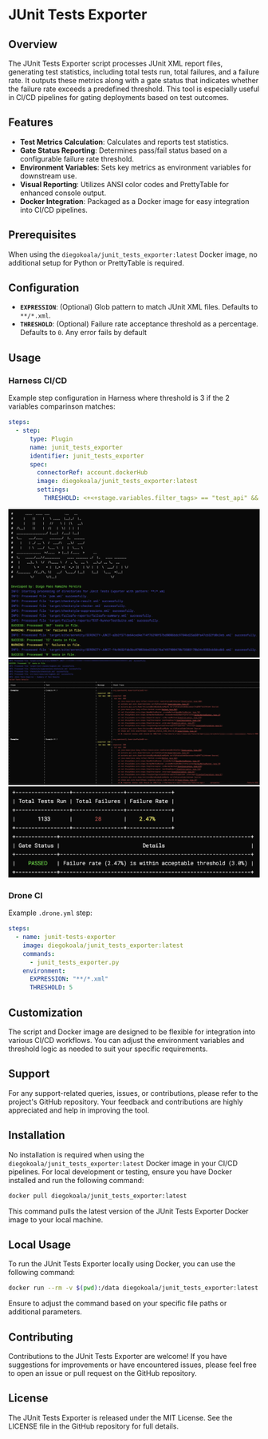 # JUnit Tests Exporter

## Overview

The JUnit Tests Exporter script processes JUnit XML report files, generating test statistics, including total tests run, total failures, and a failure rate. It outputs these metrics along with a gate status that indicates whether the failure rate exceeds a predefined threshold. This tool is especially useful in CI/CD pipelines for gating deployments based on test outcomes.

## Features

- **Test Metrics Calculation**: Calculates and reports test statistics.
- **Gate Status Reporting**: Determines pass/fail status based on a configurable failure rate threshold.
- **Environment Variables**: Sets key metrics as environment variables for downstream use.
- **Visual Reporting**: Utilizes ANSI color codes and PrettyTable for enhanced console output.
- **Docker Integration**: Packaged as a Docker image for easy integration into CI/CD pipelines.

## Prerequisites

When using the `diegokoala/junit_tests_exporter:latest` Docker image, no additional setup for Python or PrettyTable is required.

## Configuration

- **`EXPRESSION`**: (Optional) Glob pattern to match JUnit XML files. Defaults to `**/*.xml`.
- **`THRESHOLD`**: (Optional) Failure rate acceptance threshold as a percentage. Defaults to `0`. Any error fails by default

## Usage

### Harness CI/CD

Example step configuration in Harness where threshold is 3 if the 2 variables comparinson matches:

```yaml
steps:
  - step:
      type: Plugin
      name: junit_tests_exporter
      identifier: junit_tests_exporter
      spec:
        connectorRef: account.dockerHub
        image: diegokoala/junit_tests_exporter:latest
        settings:
          THRESHOLD: <+<+stage.variables.filter_tags> == "test_api" && <+stage.variables.environment> == "dev" ? 3 : 0>
```
![Harness Plugin Header](junit-exporter-1.png "Plugin Header")
![Stack Trace Visualization](junit-exporter-2.png "Stack Trace Errors Visualization")
![Summary Results](junit-exporter-3.png "Summary Results and Failure Rate Gate")

### Drone CI

Example `.drone.yml` step:

```yaml
steps:
  - name: junit-tests-exporter
    image: diegokoala/junit_tests_exporter:latest
    commands:
      - junit_tests_exporter.py
    environment:
      EXPRESSION: "**/*.xml"
      THRESHOLD: 5
```

## Customization

The script and Docker image are designed to be flexible for integration into various CI/CD workflows. You can adjust the environment variables and threshold logic as needed to suit your specific requirements.

## Support

For any support-related queries, issues, or contributions, please refer to the project's GitHub repository. Your feedback and contributions are highly appreciated and help in improving the tool.

## Installation

No installation is required when using the `diegokoala/junit_tests_exporter:latest` Docker image in your CI/CD pipelines. For local development or testing, ensure you have Docker installed and run the following command:

```bash
docker pull diegokoala/junit_tests_exporter:latest
```

This command pulls the latest version of the JUnit Tests Exporter Docker image to your local machine.

## Local Usage

To run the JUnit Tests Exporter locally using Docker, you can use the following command:

```bash
docker run --rm -v $(pwd):/data diegokoala/junit_tests_exporter:latest junit_tests_exporter.py
```

Ensure to adjust the command based on your specific file paths or additional parameters.

## Contributing

Contributions to the JUnit Tests Exporter are welcome! If you have suggestions for improvements or have encountered issues, please feel free to open an issue or pull request on the GitHub repository.

## License

The JUnit Tests Exporter is released under the MIT License. See the LICENSE file in the GitHub repository for full details.

